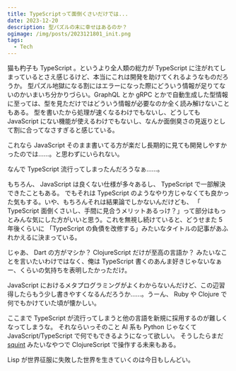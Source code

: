 ```yaml
---
title: TypeScriptって面倒くさいだけでは...
date: 2023-12-20
description: 型パズルの末に幸せはあるのか？
ogimage: /img/posts/2023121801_init.png
tags:
  - Tech
---
```


猫も杓子も TypeScript 。というより全人類の総力が TypeScript に注がれてしまっているとさえ感じるけど、本当にこれは開発を助けてくれるようなものだろうか。
型パズル地獄になる割にはエラーになった際にどういう情報が足りてないのかいまいち分かりづらい。GraphQL とか gRPC とかで自動生成した型情報に至っては、型を見ただけではどういう情報が必要なのか全く読み解けないこともある。
型を書いたから処理が速くなるわけでもないし、どうしても JavaScript にない機能が使えるわけでもないし、なんか面倒臭さの見返りとして割に合ってなさすぎると感じている。

これなら JavaScript そのまま書いてる方が楽だし長期的に見ても開発しやすかったのでは……。と思わずにいられない。

なんで TypeScript 流行ってしまったんだろうなぁ……。

もちろん、 JavaScript は良くない仕様が多々あるし、 TypeScript で一部解決できたこともある。
でもそれは TypeScript のようなやり方じゃなくても良かった気もする。いや、もちろんそれは結果論でしかないんだけども、 「 TypeScript 面倒くさいし、手間に見合うメリットあるっけ？」って部分はもっとみんな気にした方がいいと思う。これを無視し続けていると、どうせまた 5 年後くらいに 「TypeScript の負債を改修する」みたいなタイトルの記事があふれかえるに決まっている。

じゃあ、 Dart の方がマシか？ ClojureScript だけが至高の言語か？ みたいなことを言いたいわけではなく、俺は TypeScript 書くのあんま好きじゃないなぁー、くらいの気持ちを表明したかっただけ。

JavaScript におけるメタプログラミングがよくわからないんだけど、この辺習得したらもう少し書きやすくなるんだろうか……。うーん、 Ruby や Clojure で何でもかけていた頃が懐かしい。

ここまで TypeScript が流行ってしまうと他の言語を新規に採用するのが難しくなってしまうな。
それならいっそのこと AI 系も Python じゃなくて JavaScript/TypeScript で何でもできるようになって欲しい。
そうしたらまだ [squint](https://github.com/squint-cljs/squint) みたいなやつで ClojureScript で操作する未来もある。

Lisp が世界征服に失敗した世界を生きていくのは今日もしんどい。
